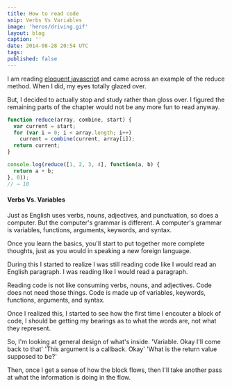 ```yaml
---
title: How to read code
snip: Verbs Vs Variables
image: 'heros/driving.gif'
layout: blog
caption: ''
date: 2014-08-28 20:54 UTC
tags:
published: false
---
```


I am reading [eloquent javascript](http://www.eloquentjavascript.com) and came across an example of the reduce method. When I did, my eyes totally glazed over.

But, I decided to actually stop and study rather than gloss over. I figured the remaining parts of the chapter would not be any more fun to read anyway.


~~~javascript
function reduce(array, combine, start) {
  var current = start;
  for (var i = 0; i < array.length; i++)
    current = combine(current, array[i]);
  return current;
}

console.log(reduce([1, 2, 3, 4], function(a, b) {
  return a + b;
}, 0));
// → 10
~~~

#### Verbs Vs. Variables

Just as English uses verbs, nouns, adjectives, and punctuation, so does a computer. But the computer's grammar is different. A computer's grammar is variables, functions, arguments, keywords, and syntax.

Once you learn the basics, you'll start to put together more complete thoughts, just as you would in speaking a new foreign language.


During this I started to realize I was still reading code like I would read an English paragraph. I was reading like I would read a paragraph.

Reading code is not like consuming verbs, nouns, and adjectives. Code does not need those things. Code is made up of variables, keywords, functions, arguments, and syntax.

Once I realized this, I started to see how the first time I encouter a block of code, I should be getting my bearings as to what the words are, not what they represent.

So, I'm looking at general design of what's inside. 
'Variable. Okay I'll come back to that'
'This argument is a callback. Okay'
'What is the return value supposed to be?'

Then, once I get a sense of how the block flows, then I'll take another pass at what the information is doing in the flow.
